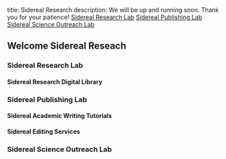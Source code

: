 title: Sidereal Research
description: We will be up and running soon. Thank you for your patience!
 <a href="{{#Sidereal_Research_Lab}}" class="btn">Sidereal Research Lab</a>
 <a href="{{#Sidereal_Publishing_Lab}}" class="btn">Sidereal Publishing Lab</a>
 <a href="{{#Sidereal_Science_Outreach_Lab}}" class="btn">Sidereal Science Outreach Lab</a>
## Welcome Sidereal Reseach
### Sidereal Research Lab
#### Sidereal Research Digital Library
### Sidereal Publishing Lab
#### Sidereal Academic Writing Tutorials
#### Sidereal Editing Services
### Sidereal Science Outreach Lab

